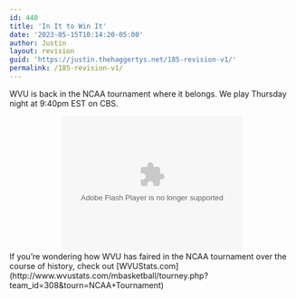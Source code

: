 ```yaml
---
id: 440
title: 'In It to Win It'
date: '2023-05-15T10:14:20-05:00'
author: Justin
layout: revision
guid: 'https://justin.thehaggertys.net/185-revision-v1/'
permalink: /185-revision-v1/
---
```


WVU is back in the NCAA tournament where it belongs. We play Thursday night at 9:40pm EST on CBS.

<center>  
<embed allowfullscreen="true" height="240" pluginspage="http://www.macromedia.com/go/getflashplayer" quality="high" src="https://justin.thehaggertys.net:8080/scrubber.swf?file=https://justin.thehaggertys.net:8080/ncaa08.flv" type="application/x-shockwave-flash" width="320"></embed>  
</center> If you’re wondering how WVU has faired in the NCAA tournament over the course of history, check out [WVUStats.com](http://www.wvustats.com/mbasketball/tourney.php?team_id=308&tourn=NCAA+Tournament)